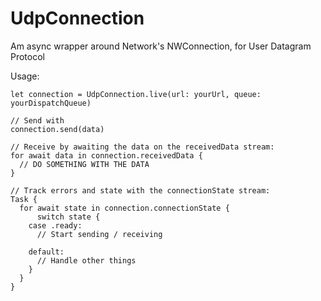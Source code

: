 # UdpConnection

Am async wrapper around Network's NWConnection, for User Datagram Protocol

Usage:

```
let connection = UdpConnection.live(url: yourUrl, queue: yourDispatchQueue)

// Send with 
connection.send(data)

// Receive by awaiting the data on the receivedData stream:
for await data in connection.receivedData {
  // DO SOMETHING WITH THE DATA
}
  
// Track errors and state with the connectionState stream:
Task {
  for await state in connection.connectionState {
      switch state {
    case .ready:
      // Start sending / receiving
      
    default:
      // Handle other things
    }
  }
}
```
